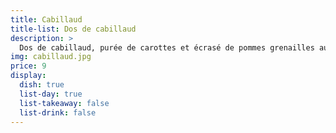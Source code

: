 ```yaml
---
title: Cabillaud
title-list: Dos de cabillaud
description: >
  Dos de cabillaud, purée de carottes et écrasé de pommes grenailles aux herbes
img: cabillaud.jpg
price: 9
display:
  dish: true
  list-day: true
  list-takeaway: false
  list-drink: false
---
```

